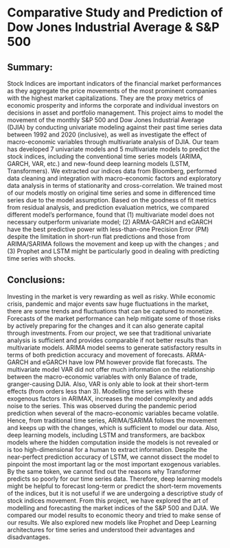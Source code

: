 # Comparative Study and Prediction of Dow Jones Industrial Average & S&P 500
 
## Summary:

Stock Indices are important indicators of the financial market performances as they aggregate the price movements of the most prominent companies with the highest market capitalizations. They are the proxy metrics of economic prosperity and informs the corporate and individual investors on decisions in asset and portfolio management. This project aims to model the movement of the monthly S&P 500 and Dow Jones Industrial Average (DJIA) by conducting univariate modeling against their past time series data between 1992 and 2020 (inclusive), as well as investigate the effect of macro-economic variables through multivariate analysis of DJIA. Our team has developed 7 univariate models and 5 multivariate models to predict the stock indices, including the conventional time series models (ARIMA, GARCH, VAR, etc.) and new-found deep learning models (LSTM, Transformers). We extracted our indices data from Bloomberg, performed data cleaning and integration with macro-economic factors and exploratory data analysis in terms of stationarity and cross-correlation. We trained most of our models mostly on original time series and some in differenced time series due to the model assumption. Based on the goodness of fit metrics from residual analysis, and prediction evaluation metrics, we compared different model’s performance, found that (1) multivariate model does not necessary outperform univariate model; (2) ARMA-GARCH and eGARCH have the best predictive power with less-than-one Precision Error (PM) despite the limitation in short-run flat predictions and those from ARIMA/SARIMA follows the movement and keep up with the changes ; and (3) Prophet and LSTM might be particularly good in dealing with predicting time series with shocks.


## Conclusions:
Investing in the market is very rewarding as well as risky. While economic crisis, pandemic and major events saw huge fluctuations in the market, there are some trends and fluctuations that can be captured to monetize. Forecasts of the market performance can help mitigate some of those risks by actively preparing for the changes and it can also generate capital through investments.
From our project, we see that traditional univariate analysis is sufficient and provides comparable if not better results than multivariate models. ARIMA model seems to generate satisfactory results in terms of both prediction accuracy and movement of forecasts. ARMA-GARCH and eGARCH have low PM however provide flat forecasts. The multivariate model VAR did not offer much information on the relationship between the macro-economic variables with only Balance of trade, granger-causing DJIA. Also, VAR is only able to look at their short-term effects (from orders less than 3). Modelling time series with these exogenous factors in ARIMAX, increases the model complexity and adds noise to the series. This was observed during the pandemic period prediction when several of the macro-economic variables became volatile. Hence, from traditional time series, ARIMA/SARIMA follows the movement and keeps up with the changes, which is sufficient to model our data.
Also, deep learning models, including LSTM and transformers, are backbox models where the hidden computation inside the models is not revealed or is too high-dimensional for a human to extract information. Despite the near-perfect prediction accuracy of LSTM, we cannot dissect the model to pinpoint the most important lag or the most important exogenous variables. By the same token, we cannot find out the reasons why Transformer predicts so poorly for our time series data. Therefore, deep learning models might be helpful to forecast long-term or predict the short-term movements of the indices, but it is not useful if we are undergoing a descriptive study of stock indices movement.
From this project, we have explored the art of modelling and forecasting the market indices of the S&P 500 and DJIA. We compared our model results to economic theory and tried to make sense of our results. We also explored new models like Prophet and Deep Learning architectures for time series and understood their advantages and disadvantages.
